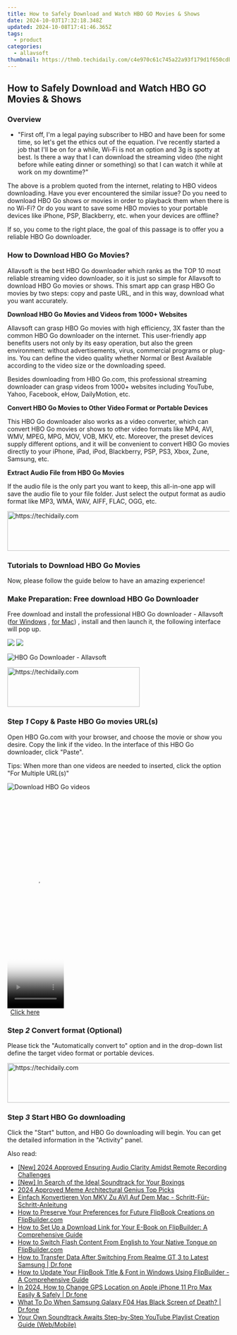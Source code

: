 ```yaml
---
title: How to Safely Download and Watch HBO GO Movies & Shows
date: 2024-10-03T17:32:18.348Z
updated: 2024-10-08T17:41:46.365Z
tags:
  - product
categories:
  - allavsoft
thumbnail: https://thmb.techidaily.com/c4e970c61c745a22a93f179d1f650cdbb34448ec2a9158efa033c2403816542e.jpg
---
```


## How to Safely Download and Watch HBO GO Movies & Shows

### Overview

* "First off, I'm a legal paying subscriber to HBO and have been for some time, so let's get the ethics out of the equation. I've recently started a job that I'll be on for a while, Wi-Fi is not an option and 3g is spotty at best. Is there a way that I can download the streaming video (the night before while eating dinner or something) so that I can watch it while at work on my downtime?"

The above is a problem quoted from the internet, relating to HBO videos downloading. Have you ever encountered the similar issue? Do you need to download HBO Go shows or movies in order to playback them when there is no Wi-Fi? Or do you want to save some HBO movies to your portable devices like iPhone, PSP, Blackberry, etc. when your devices are offline?

If so, you come to the right place, the goal of this passage is to offer you a reliable HBO Go downloader.

### How to Download HBO Go Movies?

Allavsoft is the best HBO Go downloader which ranks as the TOP 10 most reliable streaming video downloader, so it is just so simple for Allavsoft to download HBO Go movies or shows. This smart app can grasp HBO Go movies by two steps: copy and paste URL, and in this way, download what you want accurately.

**Download HBO Go Movies and Videos from 1000+ Websites**

Allavsoft can grasp HBO Go movies with high efficiency, 3X faster than the common HBO Go downloader on the internet. This user-friendly app benefits users not only by its easy operation, but also the green environment: without advertisements, virus, commercial programs or plug-ins. You can define the video quality whether Normal or Best Available according to the video size or the downloading speed.

Besides downloading from HBO Go.com, this professional streaming downloader can grasp videos from 1000+ websites including YouTube, Yahoo, Facebook, eHow, DailyMotion, etc.

**Convert HBO Go Movies to Other Video Format or Portable Devices**

This HBO Go downloader also works as a video converter, which can convert HBO Go movies or shows to other video formats like MP4, AVI, WMV, MPEG, MPG, MOV, VOB, MKV, etc. Moreover, the preset devices supply different options, and it will be convenient to convert HBO Go movies directly to your iPhone, iPad, iPod, Blackberry, PSP, PS3, Xbox, Zune, Samsung, etc.

**Extract Audio File from HBO Go Movies**

If the audio file is the only part you want to keep, this all-in-one app will save the audio file to your file folder. Just select the output format as audio format like MP3, WMA, WAV, AIFF, FLAC, OGG, etc.

<!-- affiliate ads begin -->
<a href="https://appsumo.8odi.net/c/5597632/2123733/7443" target="_top" id="2123733">
  <img src="//a.impactradius-go.com/display-ad/7443-2123733" border="0" alt="https://techidaily.com" width="728" height="90"/>
</a>
<img height="0" width="0" src="https://appsumo.8odi.net/i/5597632/2123733/7443" style="position:absolute;visibility:hidden;" border="0" />
<!-- affiliate ads end -->

### Tutorials to Download HBO Go Movies

Now, please follow the guide below to have an amazing experience!

### Make Preparation: Free download HBO Go Downloader

Free download and install the professional HBO Go downloader - Allavsoft ([for Windows](https://tools.techidaily.com/allavsoft/products/) , [for Mac](https://tools.techidaily.com/allavsoft/products/)) , install and then launch it, the following interface will pop up.

[![](https://www.allavsoft.com/how-to/../images/how-to/free-download-win.jpg)](https://tools.techidaily.com/allavsoft/products/) [![](https://www.allavsoft.com/how-to/../images/how-to/free-download-mac.jpg)](https://tools.techidaily.com/allavsoft/products/)

![HBO Go Downloader - Allavsoft](https://www.allavsoft.com/how-to/../images/how-to/allavsoft-converter/screen-shot-600.jpg)

<!-- affiliate ads begin -->
<a href="https://aligracehair.sjv.io/c/5597632/1934288/19272" target="_top" id="1934288">
  <img src="//a.impactradius-go.com/display-ad/19272-1934288" border="0" alt="https://techidaily.com" width="300" height="90"/>
</a>
<img height="0" width="0" src="https://aligracehair.sjv.io/i/5597632/1934288/19272" style="position:absolute;visibility:hidden;" border="0" />
<!-- affiliate ads end -->

### Step _1_ Copy & Paste HBO Go movies URL(s)

Open HBO Go.com with your browser, and choose the movie or show you desire. Copy the link if the video. In the interface of this HBO Go downloader, click "Paste".

Tips: When more than one videos are needed to inserted, click the option "For Multiple URL(s)"

![Download HBO Go videos](https://www.allavsoft.com/how-to/../images/how-to/download-hbo-go-movies-shows/download-hbo-go-videos.jpg)

<!-- affiliate ads begin -->
<span id="1975562">
					<video width="128" height="480" style="cursor:pointer"
           poster="//a.impactradius-go.com/display-clicktoplayimage/1975562.png"
           onclick="if(!this.playClicked){this.play();this.setAttribute('controls',true);this.playClicked=true;}">
	   <source src="//a.impactradius-go.com/display-ad/22993-1975562">
	   <img src="//a.impactradius-go.com/display-clicktoplayimage/1975562.png" style="border: none; height: 100%; width: 100%; object-fit: contain">
	</video>
	<div style="width:80px;text-align:center"><a href="javascript:window.open(decodeURIComponent('https%3A%2F%2Fhomestyler.sjv.io%2Fc%2F5597632%2F1975562%2F22993'), '_blank');void(0);">Click here</a></div>
</span>
<img height="0" width="0" src="https://imp.pxf.io/i/5597632/1975562/22993" style="position:absolute;visibility:hidden;" border="0" />
<!-- affiliate ads end -->

### Step _2_ Convert format (Optional)

Please tick the "Automatically convert to" option and in the drop-down list define the target video format or portable devices.

<!-- affiliate ads begin -->
<a href="https://appsumo.8odi.net/c/5597632/2037358/7443" target="_top" id="2037358">
  <img src="//a.impactradius-go.com/display-ad/7443-2037358" border="0" alt="https://techidaily.com" width="728" height="90"/>
</a>
<img height="0" width="0" src="https://appsumo.8odi.net/i/5597632/2037358/7443" style="position:absolute;visibility:hidden;" border="0" />
<!-- affiliate ads end -->

### Step _3_ Start HBO Go downloading

Click the "Start" button, and HBO Go downloading will begin. You can get the detailed information in the "Activity" panel.

<ins class="adsbygoogle"
     style="display:block"
     data-ad-format="autorelaxed"
     data-ad-client="ca-pub-7571918770474297"
     data-ad-slot="1223367746"></ins>

<ins class="adsbygoogle"
     style="display:block"
     data-ad-client="ca-pub-7571918770474297"
     data-ad-slot="8358498916"
     data-ad-format="auto"
     data-full-width-responsive="true"></ins>

<span class="atpl-alsoreadstyle">Also read:</span>
<div><ul>
<li><a href="https://screen-sharing-recording.techidaily.com/new-2024-approved-ensuring-audio-clarity-amidst-remote-recording-challenges/"><u>[New] 2024 Approved Ensuring Audio Clarity Amidst Remote Recording Challenges</u></a></li>
<li><a href="https://fox-blue.techidaily.com/new-in-search-of-the-ideal-soundtrack-for-your-boxings/"><u>[New] In Search of the Ideal Soundtrack for Your Boxings</u></a></li>
<li><a href="https://article-helps.techidaily.com/2024-approved-meme-architectural-genius-top-picks/"><u>2024 Approved Meme Architectural Genius Top Picks</u></a></li>
<li><a href="https://blog-min.techidaily.com/einfach-konvertieren-von-mkv-zu-avi-auf-dem-mac-schritt-fur-schritt-anleitung/"><u>Einfach Konvertieren Von MKV Zu AVI Auf Dem Mac - Schritt-Für-Schritt-Anleitung</u></a></li>
<li><a href="https://win-tricks.techidaily.com/how-to-preserve-your-preferences-for-future-flipbook-creations-on-flipbuildercom/"><u>How to Preserve Your Preferences for Future FlipBook Creations on FlipBuilder.com</u></a></li>
<li><a href="https://win-tricks.techidaily.com/how-to-set-up-a-download-link-for-your-e-book-on-flipbuilder-a-comprehensive-guide/"><u>How to Set Up a Download Link for Your E-Book on FlipBuilder: A Comprehensive Guide</u></a></li>
<li><a href="https://win-tricks.techidaily.com/how-to-switch-flash-content-from-english-to-your-native-tongue-on-flipbuildercom/"><u>How to Switch Flash Content From English to Your Native Tongue on FlipBuilder.com</u></a></li>
<li><a href="https://android-transfer.techidaily.com/how-to-transfer-data-after-switching-from-realme-gt-3-to-latest-samsung-drfone-by-drfone-transfer-from-android-transfer-from-android/"><u>How to Transfer Data After Switching From Realme GT 3 to Latest Samsung | Dr.fone</u></a></li>
<li><a href="https://win-tricks.techidaily.com/how-to-update-your-flipbook-title-and-font-in-windows-using-flipbuilder-a-comprehensive-guide/"><u>How to Update Your FlipBook Title & Font in Windows Using FlipBuilder - A Comprehensive Guide</u></a></li>
<li><a href="https://location-social.techidaily.com/in-2024-how-to-change-gps-location-on-apple-iphone-11-pro-max-easily-and-safely-drfone-by-drfone-virtual-ios/"><u>In 2024, How to Change GPS Location on Apple iPhone 11 Pro Max Easily & Safely | Dr.fone</u></a></li>
<li><a href="https://howto.techidaily.com/what-to-do-when-samsung-galaxy-f04-has-black-screen-of-death-drfone-by-drfone-fix-android-problems-fix-android-problems/"><u>What To Do When Samsung Galaxy F04 Has Black Screen of Death? | Dr.fone</u></a></li>
<li><a href="https://youtube-clips.techidaily.com/your-own-soundtrack-awaits-step-by-step-youtube-playlist-creation-guide-webmobile/"><u>Your Own Soundtrack Awaits Step-by-Step YouTube Playlist Creation Guide (Web/Mobile)</u></a></li>
</ul></div>

